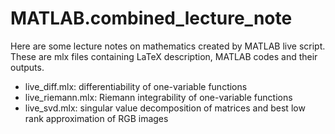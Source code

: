 # MATLAB.combined_lecture_note

Here are some lecture notes on mathematics created by MATLAB live script. These are mlx files containing LaTeX description, MATLAB codes and their outputs. 

- live_diff.mlx: differentiability of one-variable functions
- live_riemann.mlx: Riemann integrability of one-variable functions
- live_svd.mlx: singular value decomposition of matrices and best low rank approximation of RGB images 
